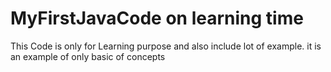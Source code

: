 # MyFirstJavaCode on learning time 
This Code is only for Learning purpose and also include lot of example.
it is an example of only basic of concepts
